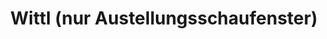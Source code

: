 ---
title: "Wittl (nur Austellungsschaufenster)"
url: /dietfurt-a-d-altmuehl/wittl-nur-austellungsschaufenster/
shop: Fahrrad
---